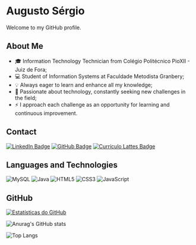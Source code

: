 # Augusto Sérgio

Welcome to my GitHub profile.

## About Me

- 🎓 Information Technology Technician from Colégio Politécnico PioXII - Juiz de Fora;
- 💻 Student of Information Systems at Faculdade Metodista Granbery;
- 💡 Always eager to learn and enhance all my knowledge;
- 🚀 Passionate about technology, constantly seeking new challenges in the field;
- ⚡ I approach each challenge as an opportunity for learning and continuous improvement.

## Contact

[![LinkedIn Badge](https://img.shields.io/badge/-asergioscosta-blue?style=flat-square&logo=linkedin&logoColor=blue&color=white)](https://www.linkedin.com/in/asergioscosta/) 
[![GitHub Badge](https://img.shields.io/badge/-asergioscosta-blue?style=flat-square&logo=github&logoColor=black&color=white)](https://github.com/asergioscosta)
[![Currículo Lattes Badge](https://img.shields.io/badge/-curr%C3%ADculo%20lattes-blue?style=flat-square&logo=curriculo&logoColor=black&color=black)](http://lattes.cnpq.br/3052899187001757) 

## Languages and Technologies

![MySQL](https://img.shields.io/badge/-MySQL-blue?style=flat-square&logo=mysql&logoColor=white)
![Java](https://img.shields.io/badge/-Java-red?style=flat-square&logo=java&logoColor=white)
![HTML5](https://img.shields.io/badge/-HTML5-orange?style=flat-square&logo=html5&logoColor=white)
![CSS3](https://img.shields.io/badge/-CSS3-blue?style=flat-square&logo=css3&logoColor=white)
![JavaScript](https://img.shields.io/badge/-JavaScript-yellow?style=flat-square&logo=javascript&logoColor=black)

## GitHub

[![Estatísticas do GitHub](https://img.shields.io/github/follow/asergioscosta?label=Follow&style=for-the-badge&labelColor=1ca0f1&logo=github&logoColor=white)](https://github.com/asergioscosta?tab=followers)

![Anurag's GitHub stats](https://github-readme-stats.vercel.app/api?username=asergioscosta&show_icons=true&theme=transparent)

![Top Langs](https://github-readme-stats.vercel.app/api/top-langs/?username=asergioscosta&layout=compact)
